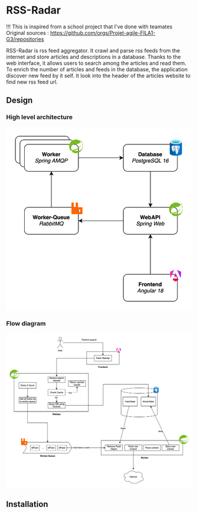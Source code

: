 # RSS-Radar

!!! This is inspired from a school project that I've done with teamates 
Original sources : https://github.com/orgs/Projet-agile-FILA1-G3/repositories


RSS-Radar is rss feed aggregator. It crawl and parse rss feeds from the internet and store articles and descriptions in a database.
Thanks to the web interface, it allows users to search among the articles and read them.
To enrich the number of articles and feeds in the database, the application discover new feed by it self. 
It look into the header of the articles website to find new rss feed url.


## Design

### High level architecture

[![High level architecture](./doc/architectureHighLevel.svg)](./doc/architectureHighLevel.svg)

### Flow diagram

[![Flow diagram](./doc/flow.svg)](./doc/flow.svg)

## Installation

